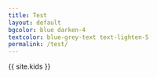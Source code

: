 ```yaml
---
title: Test
layout: default
bgcolor: blue darken-4
textcolor: blue-grey-text text-lighten-5
permalink: /test/
---
```


{{ site.kids }}
